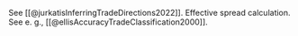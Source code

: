 See [[@jurkatisInferringTradeDirections2022]].
Effective spread calculation. See e. g., [[@ellisAccuracyTradeClassification2000]].